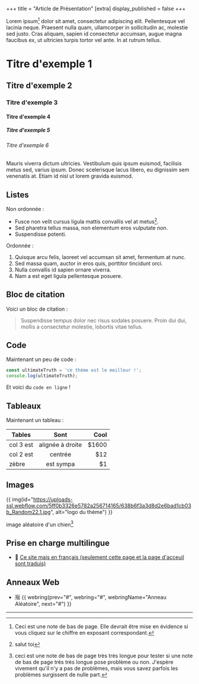 +++
title = "Article de Présentation"
[extra]
display_published = false 
+++

Lorem ipsum[^1] dolor sit amet, consectetur adipiscing elit. Pellentesque vel lacinia neque. Praesent nulla quam, ullamcorper in sollicitudin ac, molestie sed justo. Cras aliquam, sapien id consectetur accumsan, augue magna faucibus ex, ut ultricies turpis tortor vel ante. In at rutrum tellus.

# Titre d'exemple 1
## Titre d'exemple 2
### Titre d'exemple 3
#### Titre d'exemple 4
##### Titre d'exemple 5
###### Titre d'exemple 6

Mauris viverra dictum ultricies. Vestibulum quis ipsum euismod, facilisis metus sed, varius ipsum. Donec scelerisque lacus libero, eu dignissim sem venenatis at. Etiam id nisl ut lorem gravida euismod.

## Listes

Non ordonnée :

- Fusce non velit cursus ligula mattis convallis vel at metus[^2].
- Sed pharetra tellus massa, non elementum eros vulputate non.
- Suspendisse potenti.

Ordonnée :

1. Quisque arcu felis, laoreet vel accumsan sit amet, fermentum at nunc.
2. Sed massa quam, auctor in eros quis, porttitor tincidunt orci.
3. Nulla convallis id sapien ornare viverra.
4. Nam a est eget ligula pellentesque posuere.

## Bloc de citation

Voici un bloc de citation :

> Suspendisse tempus dolor nec risus sodales posuere. Proin dui dui, mollis a consectetur molestie, lobortis vitae tellus.

## Code

Maintenant un peu de code :

```js
const ultimateTruth = 'ce thème est le meilleur !';
console.log(ultimateTruth);
```

Et voici du `code en ligne` !

## Tableaux

Maintenant un tableau :

| Tables        | Sont          | Cool  |
| ------------- |:-------------:| -----:|
| col 3 est     | alignée à droite| $1600 |
| col 2 est     | centrée       |   $12 |
| zèbre         | est sympa     |    $1 |

## Images

{{ img(id="https://uploads-ssl.webflow.com/5ff0b3326e5782a256714165/638b6f3a3d8d2e6bad1cb03b_Random22.1.jpg", alt="logo du thème") }}

image aléatoire d'un chien[^4]

## Prise en charge multilingue
- 🥣 [Ce site mais en français (seulement cette page et la page d'acceuil sont traduis)](/fr)

## Anneaux Web
  - 🈯 {{ webring(prev="#", webring="#", webringName="Anneau Aléatoire", next="#") }}

---

[^1]: Ceci est une note de bas de page. Elle devrait être mise en évidence si vous cliquez sur le chiffre en exposant correspondant.

[^2]: salut toi

[^3]: ceci est une autre note de bas de page.

[^4]: ceci est une note de bas de page très très longue pour tester si une note de bas de page très très longue pose problème ou non. J'espère vivement qu'il n'y a pas de problèmes, mais vous savez parfois les problèmes surgissent de nulle part.

